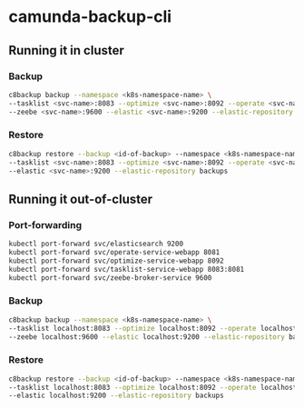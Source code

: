 # camunda-backup-cli

## Running it in cluster

### Backup

```bash
c8backup backup --namespace <k8s-namespace-name> \                     
--tasklist <svc-name>:8083 --optimize <svc-name>:8092 --operate <svc-name>:8081 \
--zeebe <svc-name>:9600 --elastic <svc-name>:9200 --elastic-repository backups
```

### Restore

```bash
c8backup restore --backup <id-of-backup> --namespace <k8s-namespace-name> \
--tasklist <svc-name>:8083 --optimize <svc-name>:8092 --operate <svc-name>:8081 --zeebe <svc-name>:9600 \
--elastic <svc-name>:9200 --elastic-repository backups
```

## Running it out-of-cluster

### Port-forwarding

```bash
kubectl port-forward svc/elasticsearch 9200  
kubectl port-forward svc/operate-service-webapp 8081
kubectl port-forward svc/optimize-service-webapp 8092
kubectl port-forward svc/tasklist-service-webapp 8083:8081
kubectl port-forward svc/zeebe-broker-service 9600
```
### Backup

```bash
c8backup backup --namespace <k8s-namespace-name> \                     
--tasklist localhost:8083 --optimize localhost:8092 --operate localhost:8081 
--zeebe localhost:9600 --elastic localhost:9200 --elastic-repository backups
```

### Restore

```bash
c8backup restore --backup <id-of-backup> --namespace <k8s-namespace-name> \
--tasklist localhost:8083 --optimize localhost:8092 --operate localhost:8081 \
--elastic localhost:9200 --elastic-repository backups
```
